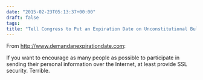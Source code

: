 ```yaml
---
date: "2015-02-23T05:13:37+00:00"
draft: false
tags: 
title: "Tell Congress to Put an Expiration Date on Unconstitutional Bulk Surveillance"
---
```

From http://www.demandanexpirationdate.com:

If you want to encourage as many people as possible to participate in sending their personal information over the Internet, at least provide SSL security. Terrible.
